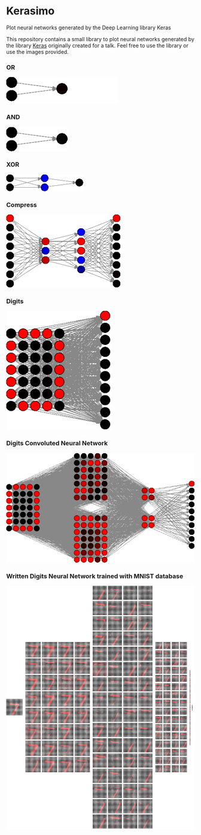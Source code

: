 # Kerasimo
Plot neural networks generated by the Deep Learning library Keras

This repository contains a small library to plot neural networks generated by the library [Keras](https://keras.io)
originally created for a talk. Feel free to use the library or use the images provided.


### OR
![OR](images/or.gif)

### AND
![OR](images/and.gif)

### XOR
![XOR](images/xor.gif)

### Compress
![Compress](images/compress.gif)

### Digits
![digits](images/digits.gif)

### Digits Convoluted Neural Network
![digits cnn](images/digits_cnn.gif)

### Written Digits Neural Network trained with MNIST database
![mnist cnn](images/mnist_cnn.gif)


